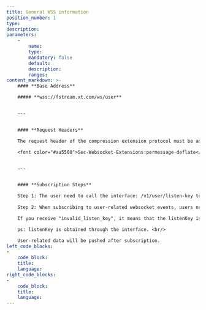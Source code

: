 ```yaml
---
title: General WSS information
position_number: 1
type:
description:
parameters:
    -
        name:
        type:
        mandatory: false
        default:
        description:
        ranges:
content_markdown: >-
    #### **Base Address**

    ##### **wss://fstream.xt.com/ws/user**


    ---


    #### **Request Headers**

    The request header of the compression extension protocol must be added.

    <font color="#aa5500">Sec-Websocket-Extensions:permessage-deflate</font> 


    ---


    #### **Subscription Steps**

    Step 1: The user need to call the interface: /v1/user/listen-key to get the listenKey. <br/>
    
    Step 2: When subscribing to user-related websocket events, users need to send: {"method":"SUBSCRIBE","params":["order@{listenKey obtained in the previous step}"],"id":"test1"} <br/>

    If you receive "invalid_listen_key", it means that the listenKey is expired or invalid, and you need to re-request to obtain the listenKey. <br/>

    ps: listenKey is obtained through the interface. <br/>

    User-related data will be pushed after subscription.
left_code_blocks:
-
    code_block:
    title:
    language:
right_code_blocks:
-
    code_block:
    title:
    language:
---
```

